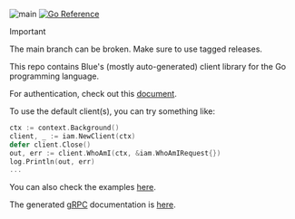 ![main](https://github.com/alphauslabs/blue-sdk-go/workflows/main/badge.svg)
[![Go Reference](https://pkg.go.dev/badge/github.com/alphauslabs/blue-sdk-go.svg)](https://pkg.go.dev/github.com/alphauslabs/blue-sdk-go)

> [!IMPORTANT]
> The main branch can be broken. Make sure to use tagged releases.

This repo contains Blue's (mostly auto-generated) client library for the Go programming language.

For authentication, check out this [document](https://alphauslabs.github.io/docs/blueapi/authentication/).

To use the default client(s), you can try something like:

```go
ctx := context.Background()
client, _ := iam.NewClient(ctx)
defer client.Close()
out, err := client.WhoAmI(ctx, &iam.WhoAmIRequest{})
log.Println(out, err)
...
```

You can also check the examples [here](./examples/).

The generated [gRPC](https://grpc.io/) documentation is [here](https://labs.alphaus.cloud/blue-sdk-go/).
